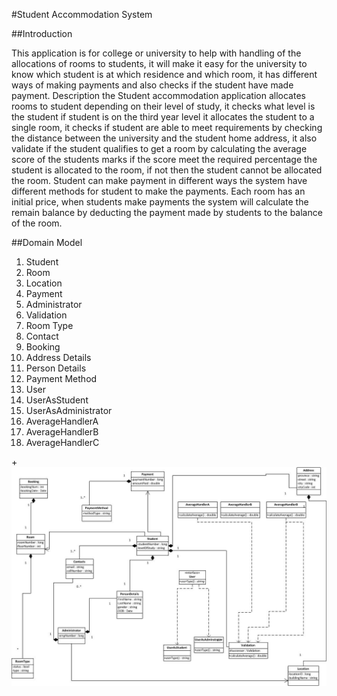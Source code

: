 #Student Accommodation System

##Introduction

This application is for college or university to help with handling of the allocations of rooms to students, it will make it easy for the university to know which student is at which residence and which room, it has different ways of making payments and also checks if the student have made payment.
Description
the Student accommodation application allocates rooms to student depending on their level of study, it checks what level is the student if student is on the third year level it allocates the student to a single room, it checks if student are able to meet requirements by checking the distance between the university and the student home address, it also validate if the student qualifies to get a room by calculating the average score of the students marks if the score meet the required percentage the student is allocated to the room, if not then the student cannot be allocated the room. Student can make payment in different ways the system have different methods for student to make the payments. Each room has an initial price, when students make payments the system will calculate the remain balance by deducting the payment made by students to the balance of the room.

##Domain Model

1.	Student
2.	Room
3.	Location
4.	Payment
5.	Administrator
6.	Validation
7.	Room Type
8.	Contact
9.	Booking
10.	Address Details
11.	Person Details
12.	Payment Method
13.	User
14.	UserAsStudent
15.	UserAsAdministrator
16.	AverageHandlerA
17.	AverageHandlerB
18.	AverageHandlerC

+![Domain Model](/umlDiagrams.jpg)

